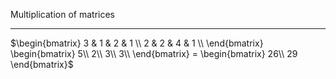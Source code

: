 Multiplication of matrices

---



$\begin{bmatrix}
3 & 1 & 2 & 1 \\
2 & 2 & 4 & 1 \\
\end{bmatrix} \begin{bmatrix}
5\\
2\\
3\\
3\\
\end{bmatrix} = \begin{bmatrix}
26\\
29
\end{bmatrix}$
